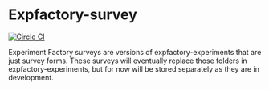 # Expfactory-survey

[![Circle CI](https://circleci.com/gh/expfactory/expfactory-surveys.svg?style=svg)](https://circleci.com/gh/expfactory/expfactory-surveys)

Experiment Factory surveys are versions of expfactory-experiments that are just survey forms. These surveys will eventually replace those folders in expfactory-experiments, but for now will be stored separately as they are in development.
